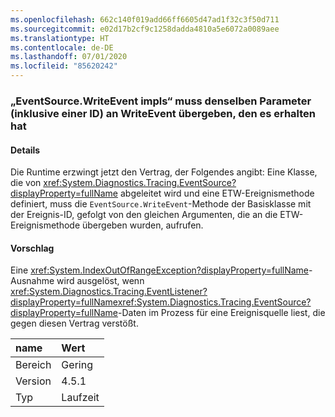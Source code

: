 ```yaml
---
ms.openlocfilehash: 662c140f019add66ff6605d47ad1f32c3f50d711
ms.sourcegitcommit: e02d17b2cf9c1258dadda4810a5e6072a0089aee
ms.translationtype: HT
ms.contentlocale: de-DE
ms.lasthandoff: 07/01/2020
ms.locfileid: "85620242"
---
```

### <a name="eventsourcewriteevent-impls-must-pass-writeevent-the-same-parameters-that-it-received-plus-id"></a>„EventSource.WriteEvent impls“ muss denselben Parameter (inklusive einer ID) an WriteEvent übergeben, den es erhalten hat

#### <a name="details"></a>Details

Die Runtime erzwingt jetzt den Vertrag, der Folgendes angibt: Eine Klasse, die von <xref:System.Diagnostics.Tracing.EventSource?displayProperty=fullName> abgeleitet wird und eine ETW-Ereignismethode definiert, muss die <code>EventSource.WriteEvent</code>-Methode der Basisklasse mit der Ereignis-ID, gefolgt von den gleichen Argumenten, die an die ETW-Ereignismethode übergeben wurden, aufrufen.

#### <a name="suggestion"></a>Vorschlag

Eine <xref:System.IndexOutOfRangeException?displayProperty=fullName>-Ausnahme wird ausgelöst, wenn <xref:System.Diagnostics.Tracing.EventListener?displayProperty=fullName><xref:System.Diagnostics.Tracing.EventSource?displayProperty=fullName>-Daten im Prozess für eine Ereignisquelle liest, die gegen diesen Vertrag verstößt.

| name    | Wert       |
|:--------|:------------|
| Bereich   |Gering|
|Version|4.5.1|
|Typ|Laufzeit|

